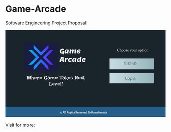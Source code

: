 # Game-Arcade
Software Engineering Project Proposal
<p align= "center">
    <img src="https://github.com/AbirBokhtiar/Game-Arcade/blob/main/UI/Frame%200.png" width="1000" title="Landing page"/>
    <p>Visit for more: <a href="https://github.com/AbirBokhtiar/Game-Arcade/tree/main/UI"></a> </p>
</p>
